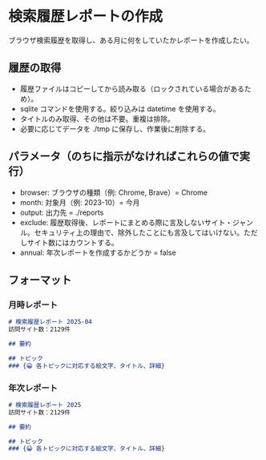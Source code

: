# 検索履歴レポートの作成
ブラウザ検索履歴を取得し、ある月に何をしていたかレポートを作成したい。

## 履歴の取得
- 履歴ファイルはコピーしてから読み取る（ロックされている場合があるため）。
- sqlite コマンドを使用する。絞り込みは datetime を使用する。
- タイトルのみ取得、その他は不要。重複は排除。
- 必要に応じてデータを ./tmp に保存し、作業後に削除する。

## パラメータ（のちに指示がなければこれらの値で実行）
- browser: ブラウザの種類（例: Chrome, Brave）= Chrome
- month: 対象月（例: 2023-10）= 今月
- output: 出力先 = ./reports
- exclude: 履歴取得後、レポートにまとめる際に言及しないサイト・ジャンル。セキュリティ上の理由で、除外したことにも言及してはいけない。ただしサイト数にはカウントする。
- annual: 年次レポートを作成するかどうか = false

## フォーマット
### 月時レポート
```md search-history-report-2025-04.md
# 検索履歴レポート 2025-04
訪問サイト数：2129件

## 要約

## トピック
### {😀 各トピックに対応する絵文字、タイトル、詳細}
```

### 年次レポート
```md search-history-report-2025.md
# 検索履歴レポート 2025
訪問サイト数：2129件

## 要約

## トピック
### {😀 各トピックに対応する絵文字、タイトル、詳細}
```
